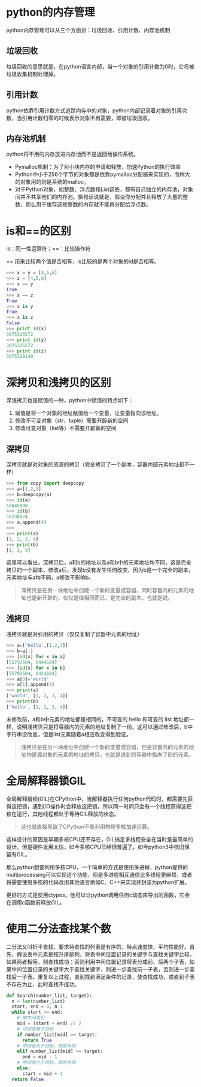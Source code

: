 # python的内存管理

python内存管理可以从三个方面讲：垃圾回收、引用计数、内存池机制



## 垃圾回收

垃圾回收的意思就是，在python语言内部，当一个对象的引用计数为0时，它将被垃圾收集机制处理掉。



## 引用计数

python依靠引用计数方式追踪内存中的对象，python内部记录着对象的引用次数，当引用计数归零的时候表示对象不再需要，即被垃圾回收。



## 内存池机制

python将不用的内存放进内存池而不是返回给操作系统。

- Pymalloc机制：为了对小块内存的申请和释放，加速Python的执行效率
- Python中小于256个字节的对象都是依靠pymalloc分配器来实现的，而稍大的对象用的则是系统的malloc。
- 对于Python对象，如整数、浮点数和List这些，都有自己独立的内存池，对象间并不共享他们的内存池。换句话说就是，假设你分配并且释放了大量的整数，那么用于缓存这些整数的内存就不能再分配给浮点数。



# is和==的区别

is：同一性运算符；==：比较操作符



== 用来比较两个值是否相等，is比较的是两个对象的id是否相等。

```python
>>> x = y = [4,5,6]
>>> z = [4,5,6]
>>> x == y
True
>>> x == z
True
>>> x is y
True
>>> x is z
False
>>> print id(x)
3075326572
>>> print id(y)
3075326572
>>> print id(z)
3075328140
```





# 深拷贝和浅拷贝的区别

深浅拷贝也是赋值的一种，python中赋值的特点如下：

1. 赋值是将一个对象的地址赋值给一个变量，让变量指向该地址。
2. 修改不可变对象（str、tuple）需要开辟新的空间
3. 修改可变对象（list等）不需要开辟新的空间



## 深拷贝

深拷贝就是对对象的资源的拷贝（完全拷贝了一个副本，容器内部元素地址都不一样）

```python
>>> from copy import deepcopy
>>> a=[1,2,3]
>>> b=deepcopy(a)
>>> id(a)
55645000
>>> id(b)
58338824
>>> a.append(4)
>>> 
>>> print(a)
[1, 2, 3, 4]
>>> print(b)
[1, 2, 3]
```

这里可以看出，深拷贝后，a和b的地址以及a和b中的元素地址均不同，这是完全拷贝的一个副本，修改a后，发现b没有发生任何改变，因为b是一个完全的副本，元素地址与a均不同，a修改不影响b。

> 深拷贝是在另一块地址中创建一个新的变量或容器，同时容器内的元素的地址也是新开辟的，仅仅是值相同而已，是完全的副本。也就是说。



## 浅拷贝

浅拷贝就是对引用的拷贝（仅仅复制了容器中元素的地址）

```python
>>> a=['hello',[1,2,3]]
>>> b=a[:]
>>> [id(x) for x in a]
[55792504, 6444104]
>>> [id(x) for x in b]
[55792504, 6444104]
>>> a[0]='world'
>>> a[1].append(4)
>>> print(a)
['world', [1, 2, 3, 4]]
>>> print(b)
['hello', [1, 2, 3, 4]]
```

未修改前，a和b中元素的地址都是相同的，不可变的 hello 和可变的 list 地址都一样，说明浅拷贝只是将容器内的元素的地址复制了一份。这可以通过修改后，b中字符串没改变，但是list元素随着a相应改变得到验证。

> 浅拷贝是在另一块地址中创建一个新的变量或容器，但是容器内的元素的地址均是源对象的元素的地址的拷贝。也就是说新的容器中指向了旧的元素。





# 全局解释器锁GIL

全局解释器锁(GIL)在CPython中，当解释器执行任何python代码时，都需要先获得这把锁，遇到I/O操作时会释放这把锁。所以同一时间只会有一个线程获得这把锁在运行，其他线程都处于等待GIL释放的状态。

> 这也就直接导致了CPython不能利用物理多核加速运算。



这样设计的原因是早期多核CPU还不存在，GIL搞定多线程安全在当时是最简单的设计。但是硬件发展太快，如今多核CPU已经很普遍了。如今python3中依旧保留有GIL。



那么python想要利用多核CPU，一个简单的方式是使用多进程，python提供的multiprocessing可以实现这个功能，但是多进程相互通信比多线程更麻烦，或者将需要使用多核的代码改用其他语言例如C、C++来实现并封装为python扩展。



更好的方式是使用ctypes，他可以让python调用任何c动态库导出的函数，它会在调用c函数前释放GIL。



# 使用二分法查找某个数

二分法又叫折半查找，要求待查找的列表是有序的，特点速度快，平均性能好。首先，假设表中元素是按升序排列，将表中间位置记录的关键字与查找关键字比较，如果两者相等，则查找成功；否则利用中间位置记录将表分成前、后两个子表，如果中间位置记录的关键字大于查找关键字，则进一步查找前一子表，否则进一步查找后一子表。重复以上过程，直到找到满足条件的记录，使查找成功，或直到子表不存在为止，此时查找不成功。

```python
def Search(number_list, target):
  n = len(number_list)
  start, end = 0, n-1
  while start <= end:
    # 取中间索引
    mid = (start + end) // 2
    # 中间值等于目标
    if number_list[mid] == target:
      return True
    # 中间值大于目标，取前半段
    elif number_list[mid] >= target:
      end = mid - 1
    # 中间值小于目标，取后半段
    else:
      start = mid + 1
  return False
```

